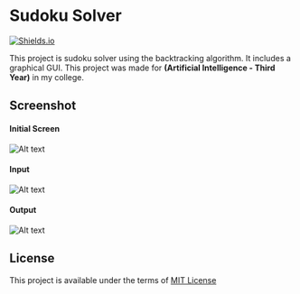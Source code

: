 # Sudoku Solver

[![Shields.io](https://img.shields.io/badge/type-college%20project-orange?style=flat)](http://shields.io/)

This project is sudoku solver using the backtracking algorithm. It includes a graphical GUI. This project was made for **(Artificial Intelligence - Third Year)** in my college.


## Screenshot
#### Initial Screen
![Alt text](https://drive.google.com/uc?id=1odfYD03CLLA4vMPuiP43MTD0GW0fHScN "Screenshot")

#### Input
![Alt text](https://drive.google.com/uc?id=1I3rTIQEOwAG3E2t_A_gIvO2qwWIsq_aq "Screenshot")

#### Output
![Alt text](https://drive.google.com/uc?id=1sMXKF9qhmF1hQcdino1uQoTQApx8FOTn "Screenshot")


## License
This project is available under the terms of [MIT License](https://choosealicense.com/licenses/mit/)
